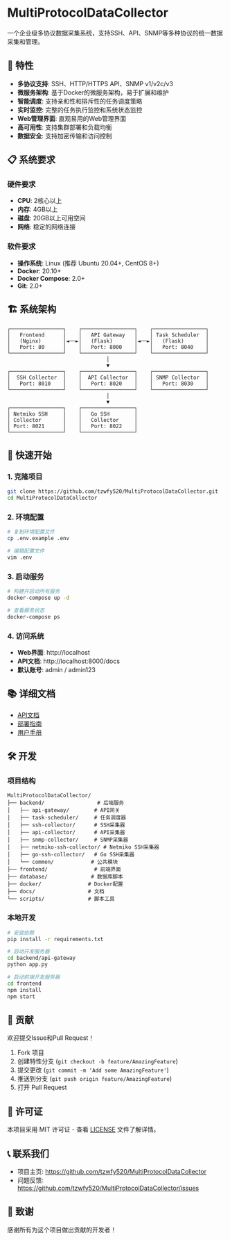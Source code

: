 # MultiProtocolDataCollector

一个企业级多协议数据采集系统，支持SSH、API、SNMP等多种协议的统一数据采集和管理。

## 🚀 特性

- **多协议支持**: SSH、HTTP/HTTPS API、SNMP v1/v2c/v3
- **微服务架构**: 基于Docker的微服务架构，易于扩展和维护
- **智能调度**: 支持亲和性和排斥性的任务调度策略
- **实时监控**: 完整的任务执行监控和系统状态监控
- **Web管理界面**: 直观易用的Web管理界面
- **高可用性**: 支持集群部署和负载均衡
- **数据安全**: 支持加密传输和访问控制

## 📋 系统要求

### 硬件要求
- **CPU**: 2核心以上
- **内存**: 4GB以上
- **磁盘**: 20GB以上可用空间
- **网络**: 稳定的网络连接

### 软件要求
- **操作系统**: Linux (推荐 Ubuntu 20.04+, CentOS 8+)
- **Docker**: 20.10+
- **Docker Compose**: 2.0+
- **Git**: 2.0+

## 🏗️ 系统架构

```
┌─────────────────┐    ┌─────────────────┐    ┌─────────────────┐
│   Frontend      │    │   API Gateway   │    │ Task Scheduler  │
│   (Nginx)       │◄──►│   (Flask)       │◄──►│   (Flask)       │
│   Port: 80      │    │   Port: 8000    │    │   Port: 8040    │
└─────────────────┘    └─────────────────┘    └─────────────────┘
                                │
                                ▼
┌─────────────────┐    ┌─────────────────┐    ┌─────────────────┐
│  SSH Collector  │    │  API Collector  │    │ SNMP Collector  │
│   Port: 8010    │    │   Port: 8020    │    │   Port: 8030    │
└─────────────────┘    └─────────────────┘    └─────────────────┘
                                │
                                ▼
┌─────────────────┐    ┌─────────────────┐
│ Netmiko SSH     │    │   Go SSH        │
│ Collector       │    │   Collector     │
│ Port: 8021      │    │   Port: 8022    │
└─────────────────┘    └─────────────────┘
```

## 🚀 快速开始

### 1. 克隆项目
```bash
git clone https://github.com/tzwfy520/MultiProtocolDataCollector.git
cd MultiProtocolDataCollector
```

### 2. 环境配置
```bash
# 复制环境配置文件
cp .env.example .env

# 编辑配置文件
vim .env
```

### 3. 启动服务
```bash
# 构建并启动所有服务
docker-compose up -d

# 查看服务状态
docker-compose ps
```

### 4. 访问系统
- **Web界面**: http://localhost
- **API文档**: http://localhost:8000/docs
- **默认账号**: admin / admin123

## 📚 详细文档

- [API文档](docs/API.md)
- [部署指南](docs/DEPLOYMENT.md)
- [用户手册](docs/USER_GUIDE.md)

## 🛠️ 开发

### 项目结构
```
MultiProtocolDataCollector/
├── backend/                 # 后端服务
│   ├── api-gateway/        # API网关
│   ├── task-scheduler/     # 任务调度器
│   ├── ssh-collector/      # SSH采集器
│   ├── api-collector/      # API采集器
│   ├── snmp-collector/     # SNMP采集器
│   ├── netmiko-ssh-collector/ # Netmiko SSH采集器
│   ├── go-ssh-collector/   # Go SSH采集器
│   └── common/            # 公共模块
├── frontend/               # 前端界面
├── database/              # 数据库脚本
├── docker/               # Docker配置
├── docs/                 # 文档
└── scripts/              # 脚本工具
```

### 本地开发
```bash
# 安装依赖
pip install -r requirements.txt

# 启动开发服务器
cd backend/api-gateway
python app.py

# 启动前端开发服务器
cd frontend
npm install
npm start
```

## 🤝 贡献

欢迎提交Issue和Pull Request！

1. Fork 项目
2. 创建特性分支 (`git checkout -b feature/AmazingFeature`)
3. 提交更改 (`git commit -m 'Add some AmazingFeature'`)
4. 推送到分支 (`git push origin feature/AmazingFeature`)
5. 打开 Pull Request

## 📄 许可证

本项目采用 MIT 许可证 - 查看 [LICENSE](LICENSE) 文件了解详情。

## 📞 联系我们

- 项目主页: https://github.com/tzwfy520/MultiProtocolDataCollector
- 问题反馈: https://github.com/tzwfy520/MultiProtocolDataCollector/issues

## 🙏 致谢

感谢所有为这个项目做出贡献的开发者！